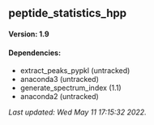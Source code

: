 ## peptide_statistics_hpp

#### Version: 1.9

#### Dependencies: 
* extract_peaks_pypkl (untracked)
* anaconda3 (untracked)
* generate_spectrum_index (1.1)
* anaconda2 (untracked)

_Last updated: Wed May 11 17:15:32 2022._

<data id=CCMS_DEPLOYMENTS_HEADER_BREAK_ELEMENT_CAUTION_ANYTHING_ABOVE_WILL_BE_AUTOGENERATED />







